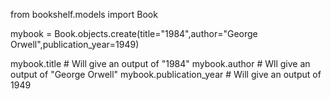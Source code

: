 from bookshelf.models import Book

mybook = Book.objects.create(title="1984",author="George Orwell",publication_year=1949)

mybook.title   # Will give an output of "1984"
mybook.author  # Wll give an output of "George Orwell"
mybook.publication_year  # Will give an output of 1949

